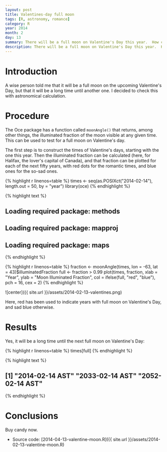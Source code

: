 ```yaml
---
layout: post
title: Valentines-day full moon
tags: [R, astronomy, romance]
category: R
year: 2014
month: 2
day: 13
summary: There will be a full moon on Valentine's Day this year.  How common is that?
description: There will be a full moon on Valentine's Day this year.  How common is that?
---
```


# Introduction

A wise person told me that it will be a full moon on the upcoming Valentine's Day, but that it will be a long time until another one.  I decided to check this with astronomical calculation.

# Procedure

The Oce package has a function called ``moonAngle()`` that returns, among other things, the illuminated fraction of the moon visible at any given time.  This can be used to test for a full moon on Valentine's day.

The first step is to construct the times of Valentine's days, starting with the one this year.  Then the illuminated fraction can be calculated (here, for Halifax, the lover's capital of Canada), and that fraction can be plotted for each of the next fifty years, with red dots for the romantic times, and blue ones for the so-sad ones.


{% highlight r linenos=table %}
times <- seq(as.POSIXct("2014-02-14"), length.out = 50, by = "year")
library(oce)
{% endhighlight %}



{% highlight text %}
## Loading required package: methods
## Loading required package: mapproj
## Loading required package: maps
{% endhighlight %}



{% highlight r linenos=table %}
fraction <- moonAngle(times, lon = -63, lat = 43)$illuminatedFraction
full <- fraction > 0.99
plot(times, fraction, xlab = "Year", ylab = "Moon Illuminated Fraction", col = ifelse(full, 
    "red", "blue"), pch = 16, cex = 2)
{% endhighlight %}

![center]({{ site.url }}/assets/2014-02-13-valentines.png) 

Here, red has been used to indicate years with full moon on Valentine's Day, and sad blue otherwise.

# Results

Yes, it will be a long time until the next full moon on Valentine's Day:

{% highlight r linenos=table %}
times[full]
{% endhighlight %}



{% highlight text %}
## [1] "2014-02-14 AST" "2033-02-14 AST" "2052-02-14 AST"
{% endhighlight %}


# Conclusions

Buy candy now.

* Source code: [2014-04-13-valentine-moon.R]({{ site.url }}/assets/2014-02-13-valentine-moon.R)
